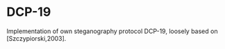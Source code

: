 # DCP-19
Implementation of own steganography protocol DCP-19, loosely based on [Szczypiorski,2003]. 
